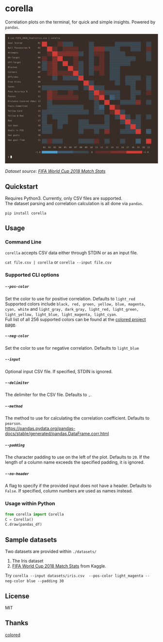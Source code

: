 # corella
Correlation plots on the terminal, for quick and simple insights. Powered by `pandas`.

<!-- <img src="https://github.com/nk412/corella/raw/master/imgs/fifa.png" width=720> -->
![](https://github.com/nk412/corella/raw/master/imgs/fifa.png)

_Dataset source: [FIFA World Cup 2018 Match Stats](https://www.kaggle.com/mathan/fifa-2018-match-statistics)_

## Quickstart
Requires Python3. Currently, only CSV files are supported. <br>
The dataset parsing and correlation calculation is all done via `pandas`.

`pip install corella`

## Usage

### Command Line

`corella` accepts CSV data either through STDIN or as an input file.

`cat file.csv | corella` or `corella --input file.csv`

### Supported CLI options

##### `--pos-color`
Set the color to use for positive correlation. Defaults to `light_red` <br>
Supported colors include `black, red, green, yellow, blue, magenta, cyan, white` and `light_gray, dark_gray, light_red, light_green, light_yellow, light_blue, light_magenta, light_cyan`. <br>
Full list of all 256 supported colors can be found at the [colored project page](https://pypi.org/project/colored/).

##### `--neg-color`
Set the color to use for negative correlation. Defaults to `light_blue` <br>

##### `--input`
Optional input CSV file. If specified, STDIN is ignored.

##### `--delimiter`
The delimiter for the CSV file. Defaults to `,`.

##### `--method`
The method to use for calculating the correlation coefficient. Defaults to `pearson`. <br>
https://pandas.pydata.org/pandas-docs/stable/generated/pandas.DataFrame.corr.html

##### `--padding`
The character padding to use on the left of the plot. Defaults to `20`. If the length of a column name exceeds the specified padding, it is ignored.

##### `--no-header`
A flag to specify if the provided input does not have a header. Defaults to `False`. If specified, column numbers are used as names instead.

### Usage within Python
```python
from corella import Corella
C = Corella()
C.draw(pandas_df)
```
## Sample datasets
Two datasets are provided within `./datasets/`
1. The Iris dataset
2. [FIFA World Cup 2018 Match Stats](https://www.kaggle.com/mathan/fifa-2018-match-statistics) from Kaggle.

Try `corella --input datasets/iris.csv  --pos-color light_magenta --neg-color blue --padding 30`

## License
MIT

## Thanks
[colored](https://pypi.org/project/colored/)
